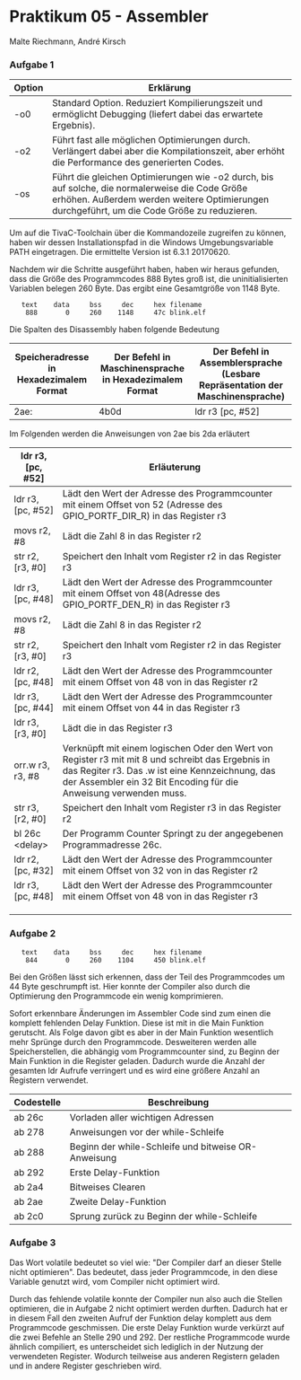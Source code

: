 # Praktikum 05 - Assembler

Malte Riechmann, André Kirsch

### Aufgabe 1

| Option | Erklärung                                                    |
| ------ | ------------------------------------------------------------ |
| -o0    | Standard Option. Reduziert Kompilierungszeit und ermöglicht Debugging (liefert dabei das erwartete Ergebnis). |
| -o2    | Führt fast alle möglichen Optimierungen durch. Verlängert dabei aber die Kompilationszeit, aber erhöht die Performance des generierten Codes. |
| -os    | Führt die gleichen Optimierungen wie -o2 durch, bis auf solche, die normalerweise die Code Größe erhöhen. Außerdem werden weitere Optimierungen durchgeführt, um die Code Größe zu reduzieren. |



Um auf die TivaC-Toolchain über die Kommandozeile zugreifen zu können, haben wir dessen Installationspfad in die Windows Umgebungsvariable PATH eingetragen. Die ermittelte Version ist 6.3.1  20170620.

Nachdem wir die Schritte ausgeführt haben, haben wir heraus gefunden, dass die Größe des Programmcodes 888 Bytes groß ist, die uninitialisierten Variablen belegen 260 Byte. Das ergibt eine Gesamtgröße von 1148 Byte.

```
   text    data     bss     dec     hex filename
    888       0     260    1148     47c blink.elf
```

Die Spalten des Disassembly haben folgende Bedeutung

| Speicheradresse in Hexadezimalem Format | Der Befehl in Maschinensprache in Hexadezimalem Format | Der Befehl in Assemblersprache (Lesbare Repräsentation der Maschinensprache) |
| --------------------------------------- | ------------------------------------------------------ | ------------------------------------------------------------ |
| 2ae:                                    | 4b0d                                                   | ldr r3 [pc, #52]                                             |



Im Folgenden werden die Anweisungen von 2ae bis 2da erläutert

| ldr	r3, [pc, #52] | Erläuterung                                                  |
| -------------------- | ------------------------------------------------------------ |
| ldr r3, [pc, #52]    | Lädt den Wert der Adresse des Programmcounter mit einem Offset von 52 (Adresse des GPIO_PORTF_DIR_R) in das Register r3 |
| movs r2, #8          | Lädt die Zahl 8 in das Register r2                           |
| str r2, [r3, #0]     | Speichert den Inhalt vom Register r2 in das Register r3      |
| ldr r3, [pc, #48]    | Lädt den Wert der Adresse des Programmcounter mit einem Offset von 48(Adresse des GPIO_PORTF_DEN_R) in das Register r3 |
| movs r2, #8          | Lädt die Zahl 8 in das Register r2                           |
| str r2, [r3, #0]     | Speichert den Inhalt vom Register r2 in das Register r3      |
| ldr r2, [pc, #48]    | Lädt den Wert der Adresse des Programmcounter mit einem Offset von 48 von  in das Register r2 |
| ldr r3, [pc, #44]    | Lädt den Wert der Adresse des Programmcounter mit einem Offset von 44 in das Register r3 |
| ldr r3, [r3, #0]     | Lädt die in das Register r3                                  |
| orr.w r3, r3, #8     | Verknüpft mit einem logischen Oder den Wert von Register r3 mit mit 8 und schreibt das Ergebnis in das Regiter r3. Das .w ist eine Kennzeichnung, das der Assembler ein 32 Bit Encoding für die Anweisung verwenden muss. |
| str r3, [r2, #0]     | Speichert den Inhalt vom Register r3 in das Register r2      |
| bl 26c \<delay\>     | Der Programm Counter Springt zu der angegebenen Programmadresse 26c. |
| ldr r2, [pc, #32]    | Lädt den Wert der Adresse des Programmcounter mit einem Offset von 32 von  in das Register r2 |
| ldr r3, [pc, #48]    | Lädt den Wert der Adresse des Programmcounter mit einem Offset von 48 von  in das Register r3 |
|                      |                                                              |
|                      |                                                              |
|                      |                                                              |



### Aufgabe 2

```
   text    data     bss     dec     hex filename
    844       0     260    1104     450 blink.elf
```

Bei den Größen lässt sich erkennen, dass der Teil des Programmcodes um 44 Byte geschrumpft ist. Hier konnte der Compiler also durch die Optimierung den Programmcode ein wenig komprimieren.

Sofort erkennbare Änderungen im Assembler Code sind zum einen die komplett fehlenden Delay Funktion. Diese ist mit in die Main Funktion gerutscht. Als Folge davon gibt es aber in der Main Funktion wesentlich mehr Sprünge durch den Programmcode. Desweiteren werden alle Speicherstellen, die abhängig vom Programmcounter sind, zu Beginn der Main Funktion in die Register geladen. Dadurch wurde die Anzahl der gesamten ldr Aufrufe verringert und es wird eine größere Anzahl an Registern verwendet.

| Codestelle | Beschreibung                                        |
| ---------- | --------------------------------------------------- |
| ab 26c     | Vorladen aller wichtigen Adressen                   |
| ab 278     | Anweisungen vor der while-Schleife                  |
| ab 288     | Beginn der while-Schleife und bitweise OR-Anweisung |
| ab 292     | Erste Delay-Funktion                                |
| ab 2a4     | Bitweises Clearen                                   |
| ab 2ae     | Zweite Delay-Funktion                               |
| ab 2c0     | Sprung zurück zu Beginn der while-Schleife          |



### Aufgabe 3

Das Wort volatile bedeutet so viel wie: "Der Compiler darf an dieser Stelle nicht optimieren". Das bedeutet, dass jeder Programmcode, in den diese Variable genutzt wird, vom Compiler nicht optimiert wird.

Durch das fehlende volatile konnte der Compiler nun also auch die Stellen optimieren, die in Aufgabe 2 nicht optimiert werden durften. Dadurch hat er in diesem Fall den zweiten Aufruf der Funktion delay komplett aus dem Programmcode geschmissen. Die erste Delay Funktion wurde verkürzt auf die zwei Befehle an Stelle 290 und 292. Der restliche Programmcode wurde ähnlich compiliert, es unterscheidet sich lediglich in der Nutzung der verwendeten Register. Wodurch teilweise aus anderen Registern geladen und in andere Register geschrieben wird.